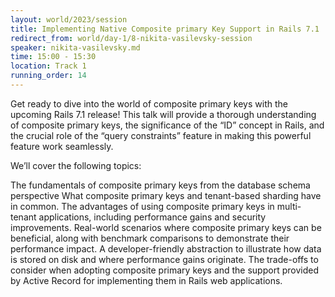 ```yaml
---
layout: world/2023/session
title: Implementing Native Composite primary Key Support in Rails 7.1
redirect_from: world/day-1/8-nikita-vasilevsky-session
speaker: nikita-vasilevsky.md
time: 15:00 - 15:30
location: Track 1
running_order: 14
---
```


Get ready to dive into the world of composite primary keys with the upcoming Rails 7.1 release! This talk will provide a thorough understanding of composite primary keys, the significance of the “ID” concept in Rails, and the crucial role of the “query constraints” feature in making this powerful feature work seamlessly.

We’ll cover the following topics:

The fundamentals of composite primary keys from the database schema perspective
What composite primary keys and tenant-based sharding have in common.
The advantages of using composite primary keys in multi-tenant applications, including performance gains and security improvements.
Real-world scenarios where composite primary keys can be beneficial, along with benchmark comparisons to demonstrate their performance impact.
A developer-friendly abstraction to illustrate how data is stored on disk and where performance gains originate.
The trade-offs to consider when adopting composite primary keys and the support provided by Active Record for implementing them in Rails web applications.
